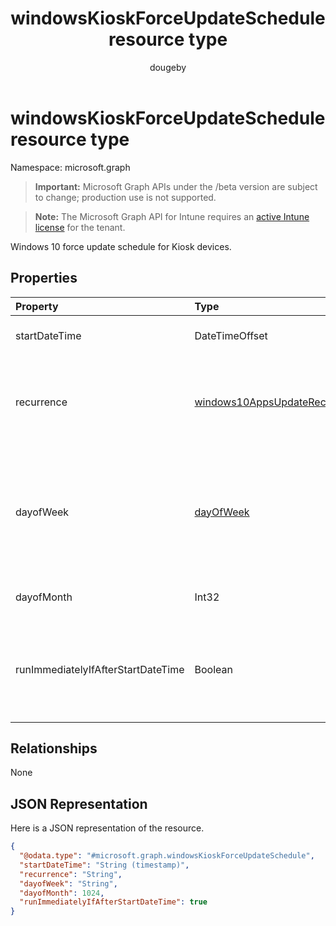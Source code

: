 ﻿---
title: "windowsKioskForceUpdateSchedule resource type"
description: "Windows 10 force update schedule for Kiosk devices."
author: "dougeby"
localization_priority: Normal
ms.prod: "intune"
doc_type: resourcePageType
---

# windowsKioskForceUpdateSchedule resource type

Namespace: microsoft.graph

> **Important:** Microsoft Graph APIs under the /beta version are subject to change; production use is not supported.

> **Note:** The Microsoft Graph API for Intune requires an [active Intune license](https://go.microsoft.com/fwlink/?linkid=839381) for the tenant.

Windows 10 force update schedule for Kiosk devices.

## Properties

| Property                           | Type                                                                                               | Description                                                                                                     |
| :--------------------------------- | :------------------------------------------------------------------------------------------------- | :-------------------------------------------------------------------------------------------------------------- |
| startDateTime                      | DateTimeOffset                                                                                     | The start time for the force restart.                                                                           |
| recurrence                         | [windows10AppsUpdateRecurrence](../resources/intune-deviceconfig-windows10appsupdaterecurrence.md) | Recurrence schedule. Possible values are: `none`, `daily`, `weekly`, `monthly`.                                 |
| dayofWeek                          | [dayOfWeek](../resources/intune-deviceconfig-dayofweek.md)                                         | Day of week. Possible values are: `sunday`, `monday`, `tuesday`, `wednesday`, `thursday`, `friday`, `saturday`. |
| dayofMonth                         | Int32                                                                                              | Day of month. Valid values 1 to 31                                                                              |
| runImmediatelyIfAfterStartDateTime | Boolean                                                                                            | If true, runs the task immediately if StartDateTime is in the past, else, runs at the next recurrence.          |

## Relationships

None

## JSON Representation

Here is a JSON representation of the resource.

<!-- {
  "blockType": "resource",
  "@odata.type": "microsoft.graph.windowsKioskForceUpdateSchedule"
}
-->

```json
{
  "@odata.type": "#microsoft.graph.windowsKioskForceUpdateSchedule",
  "startDateTime": "String (timestamp)",
  "recurrence": "String",
  "dayofWeek": "String",
  "dayofMonth": 1024,
  "runImmediatelyIfAfterStartDateTime": true
}
```
